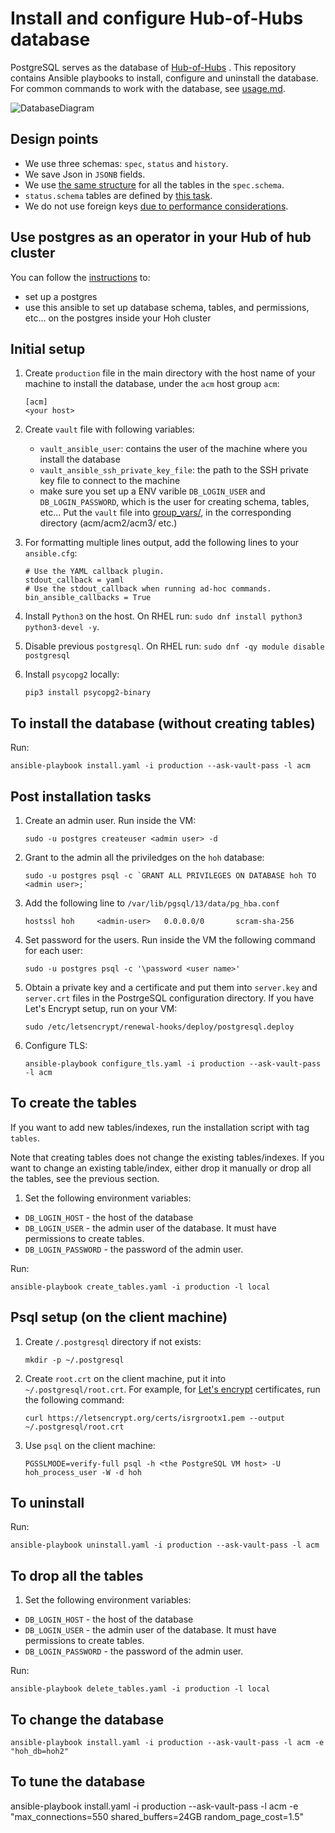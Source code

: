 # Install and configure Hub-of-Hubs database

PostgreSQL serves as the database of [Hub-of-Hubs](https://github.com/open-cluster-management/hub-of-hubs) . This repository contains Ansible playbooks to install, configure and uninstall the database. For common commands to work with the database, see [usage.md](usage.md).

![DatabaseDiagram](images/HubOfHubsDatabase.png)


## Design points

* We use three schemas: `spec`, `status` and `history`.
* We save Json in `JSONB` fields.
* We use [the same structure](https://github.com/open-cluster-management/hub-of-hubs-postgresql/blob/main/roles/install/tasks/create_spec_table.yaml) for all the tables in the `spec.schema`.
* `status.schema` tables are defined by [this task](roles/install/tasks/create_status_tables.yaml).
* We do not use foreign keys [due to performance considerations](http://bonesmoses.org/2014/05/14/foreign-keys-are-not-free/).

## Use postgres as an operator in your Hub of hub cluster
You can follow the [instructions](./pgo/README.md) to:
- set up a postgres
- use this ansible to set up database schema, tables, and permissions, etc... on the postgres inside your Hoh cluster

## Initial setup

1.  Create `production` file in the main directory with the host name of your machine to install the database, under the `acm` host group `acm`:

    ```
    [acm]
    <your host>
    ```

1.  Create `vault` file with following variables:
    - `vault_ansible_user`: contains the user of the machine where you install the database
    - `vault_ansible_ssh_private_key_file`: the path to the SSH private key file to connect to the machine
	- make sure you set up a ENV varible `DB_LOGIN_USER` and `DB_LOGIN_PASSWORD`, which is the user for creating schema, tables, etc...
    Put the `vault` file into [group_vars/](group_vars/), in the corresponding directory (acm/acm2/acm3/ etc.)

1.  For formatting multiple lines output, add the following lines to your `ansible.cfg`:

    ```
    # Use the YAML callback plugin.
    stdout_callback = yaml
    # Use the stdout_callback when running ad-hoc commands.
    bin_ansible_callbacks = True
    ```

1.  Install `Python3` on the host. On RHEL run: `sudo dnf install python3 python3-devel -y`.

1.  Disable previous `postgresql`. On RHEL run:  `sudo dnf -qy module disable postgresql`

1.  Install `psycopg2` locally:

    ```
    pip3 install psycopg2-binary
    ```

## To install the database (without creating tables)

Run:

```
ansible-playbook install.yaml -i production --ask-vault-pass -l acm
```

## Post installation tasks

1.  Create an admin user. Run inside the VM:

    ```
    sudo -u postgres createuser <admin user> -d
    ```

1.  Grant to the admin all the priviledges on the `hoh` database:

    ```
    sudo -u postgres psql -c `GRANT ALL PRIVILEGES ON DATABASE hoh TO <admin user>;`
    ```

1.  Add the following line to `/var/lib/pgsql/13/data/pg_hba.conf`

    ```
    hostssl hoh     <admin-user>   0.0.0.0/0       scram-sha-256
    ```

1.  Set password for the users. Run inside the VM the following command for each user:

    ```
    sudo -u postgres psql -c '\password <user name>'
    ```

1.  Obtain a private key and a certificate and put them into `server.key` and `server.crt` files in the PostrgeSQL configuration directory.
    If you have Let's Encrypt setup, run on your VM:

    ```
    sudo /etc/letsencrypt/renewal-hooks/deploy/postgresql.deploy
    ```

1.  Configure TLS:

    ```
    ansible-playbook configure_tls.yaml -i production --ask-vault-pass -l acm
    ```
## To create the tables

If you want to add new tables/indexes, run the installation script with tag `tables`.

Note that creating tables does not change the existing tables/indexes. If you want to change an existing table/index, either drop it manually or drop all the tables, see the previous section.

1. Set the following environment variables:

*  `DB_LOGIN_HOST` - the host of the database
*  `DB_LOGIN_USER` - the admin user of the database. It must have permissions to create tables.
*  `DB_LOGIN_PASSWORD` - the password of the admin user.

Run:

```
ansible-playbook create_tables.yaml -i production -l local
```

## Psql setup (on the client machine)

1.  Create `/.postgresql` directory if not exists:

    ```
    mkdir -p ~/.postgresql
    ```

1.  Create `root.crt` on the client machine, put it into `~/.postgresql/root.crt`. For example, for
[Let's encrypt](https://letsencrypt.org/) certificates, run the following command:

    ```
    curl https://letsencrypt.org/certs/isrgrootx1.pem --output ~/.postgresql/root.crt
    ```


1.  Use `psql` on the client machine:

    ```
    PGSSLMODE=verify-full psql -h <the PostgreSQL VM host> -U hoh_process_user -W -d hoh
    ```

## To uninstall

Run:

```
ansible-playbook uninstall.yaml -i production --ask-vault-pass -l acm
```

## To drop all the tables

1. Set the following environment variables:

*  `DB_LOGIN_HOST` - the host of the database
*  `DB_LOGIN_USER` - the admin user of the database. It must have permissions to create tables.
*  `DB_LOGIN_PASSWORD` - the password of the admin user.

Run:

```
ansible-playbook delete_tables.yaml -i production -l local
```

## To change the database

```
ansible-playbook install.yaml -i production --ask-vault-pass -l acm -e "hoh_db=hoh2"
```

## To tune the database

ansible-playbook install.yaml -i production --ask-vault-pass -l acm -e "max_connections=550 shared_buffers=24GB random_page_cost=1.5"
